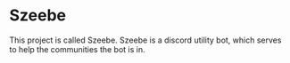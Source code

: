 # Szeebe

This project is called Szeebe. Szeebe is a discord utility bot, which serves to help the communities the bot is in. 